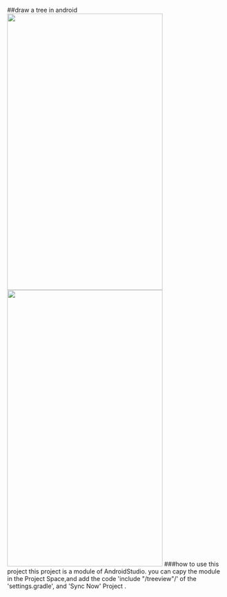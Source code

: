 ##draw a tree in android
<image src="./info.png" height="640" width="360"/>
<image src="./info2.png" height="640" width="360"/>
###how to use this project
this project is a module of AndroidStudio. you can capy the module
 in the Project Space,and add the code 'include "/treeview"/' of the 'settings.gradle', and 'Sync Now' Project
.  

